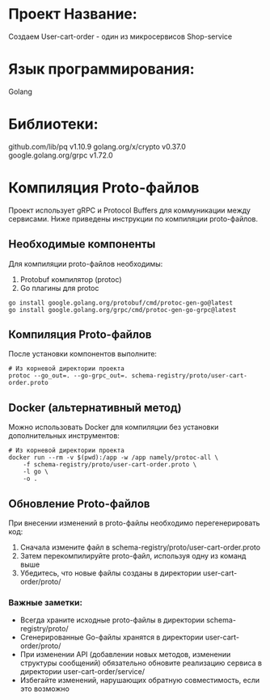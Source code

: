 # Проект Название:
Создаем User-cart-order - один из микросервисов Shop-service

# Язык программирования:
Golang

# Библиотеки:
github.com/lib/pq v1.10.9
golang.org/x/crypto v0.37.0
google.golang.org/grpc v1.72.0

# Компиляция Proto-файлов

Проект использует gRPC и Protocol Buffers для коммуникации между сервисами. Ниже приведены инструкции по компиляции proto-файлов.

## Необходимые компоненты

Для компиляции proto-файлов необходимы:
1. Protobuf компилятор (protoc)
2. Go плагины для protoc

```
go install google.golang.org/protobuf/cmd/protoc-gen-go@latest
go install google.golang.org/grpc/cmd/protoc-gen-go-grpc@latest
```

## Компиляция Proto-файлов

После установки компонентов выполните:

```
# Из корневой директории проекта
protoc --go_out=. --go-grpc_out=. schema-registry/proto/user-cart-order.proto
```

## Docker (альтернативный метод)

Можно использовать Docker для компиляции без установки дополнительных инструментов:

```
# Из корневой директории проекта
docker run --rm -v $(pwd):/app -w /app namely/protoc-all \
    -f schema-registry/proto/user-cart-order.proto \
    -l go \
    -o .
```

## Обновление Proto-файлов

При внесении изменений в proto-файлы необходимо перегенерировать код:

1. Сначала измените файл в schema-registry/proto/user-cart-order.proto
2. Затем перекомпилируйте proto-файл, используя одну из команд выше
3. Убедитесь, что новые файлы созданы в директории user-cart-order/proto/

### Важные заметки:

- Всегда храните исходные proto-файлы в директории schema-registry/proto/
- Сгенерированные Go-файлы хранятся в директории user-cart-order/proto/
- При изменении API (добавлении новых методов, изменении структуры сообщений) обязательно обновите реализацию сервиса в директории user-cart-order/service/
- Избегайте изменений, нарушающих обратную совместимость, если это возможно
